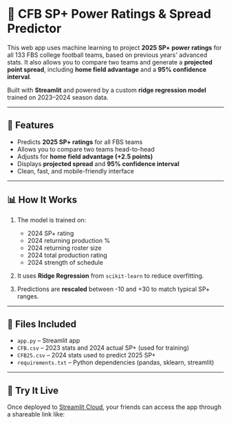 # 🏈 CFB SP+ Power Ratings & Spread Predictor

This web app uses machine learning to project **2025 SP+ power ratings** for all 133 FBS college football teams, based on previous years' advanced stats. It also allows you to compare two teams and generate a **projected point spread**, including **home field advantage** and a **95% confidence interval**.

Built with **Streamlit** and powered by a custom **ridge regression model** trained on 2023–2024 season data.

---

## 🔮 Features

- Predicts **2025 SP+ ratings** for all FBS teams  
- Allows you to compare two teams head-to-head  
- Adjusts for **home field advantage (+2.5 points)**  
- Displays **projected spread** and **95% confidence interval**  
- Clean, fast, and mobile-friendly interface  

---

## 📊 How It Works

1. The model is trained on:
   - 2024 SP+ rating
   - 2024 returning production %
   - 2024 returning roster size
   - 2024 total production rating
   - 2024 strength of schedule

2. It uses **Ridge Regression** from `scikit-learn` to reduce overfitting.

3. Predictions are **rescaled** between -10 and +30 to match typical SP+ ranges.

---

## 📁 Files Included

- `app.py` – Streamlit app  
- `CFB.csv` – 2023 stats and 2024 actual SP+ (used for training)  
- `CFB25.csv` – 2024 stats used to predict 2025 SP+  
- `requirements.txt` – Python dependencies (pandas, sklearn, streamlit)

---

## 🚀 Try It Live

Once deployed to [Streamlit Cloud](https://streamlit.io/cloud), your friends can access the app through a shareable link like:

